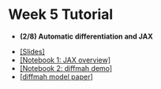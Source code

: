 # Week 5 Tutorial

- **(2/8) Automatic differentiation and JAX** 
* [[Slides]](https://docs.google.com/presentation/d/1SbYVsBhM2h-zb355LC4RJpF33Ox9K8rP04dYH54t3wE/edit?usp=sharing)
* [[Notebook 1: JAX overview]](https://github/DataDrivenGalaxyEvolution/galevo23-tutorials/blob/main/week-5/jax_overview.ipynb)
* [[Notebook 2: diffmah demo]](https://github/DataDrivenGalaxyEvolution/galevo23-tutorials/blob/main/week-5/jax_demo_diffmah.ipynb)
* [[diffmah model paper]](https://astro.theoj.org/article/26991-a-differentiable-model-of-the-assembly-of-individual-and-populations-of-dark-matter-halos)
